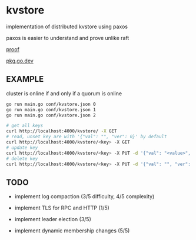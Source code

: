 # kvstore

implementation of distributed kvstore using paxos

paxos is easier to understand and prove unlike raft

[proof](https://github.com/khanh101/dist_kvstore/blob/master/docs/paxos.pdf)

[pkg.go.dev](https://pkg.go.dev/github.com/khanh101/paxos)

## EXAMPLE

cluster is online if and only if a quorum is online

```bash
go run main.go conf/kvstore.json 0
go run main.go conf/kvstore.json 1
go run main.go conf/kvstore.json 2
```

```bash
# get all keys
curl http://localhost:4000/kvstore/ -X GET
# read, unset key are with '{"val": "", "ver": 0}' by default 
curl http://localhost:4000/kvstore/<key> -X GET
# update key 
curl http://localhost:4000/kvstore/<key> -X PUT -d '{"val": "<value>", "ver": <ver>}'
# delete key
curl http://localhost:4000/kvstore/<key> -X PUT -d '{"val": "", "ver": <ver>}'
```


## TODO 

- implement log compaction (3/5 difficulty, 4/5 complexity)

- implement TLS for RPC and HTTP (1/5)

- implement leader election (3/5)

- implement dynamic membership changes (5/5)
